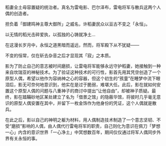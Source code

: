 稻妻全土毋容置疑的统治者。真名为雷电影、巴尔泽布，雷电将军与散兵这两个人偶的创造者。

担负着「御建鸣神主尊大御所」之威名，许稻妻民众以亘古不变之「永恒」。

以无情的稻光击碎爱执，以孤独的心铸就净土…

在这漫长岁月中，永恒之道黑暗而遥远，然而，将军殿下从不犹疑——

不变的恒常，仅在斫去杂音之后才显现其「寂」之本质。

影为了防止自己的意志被时间磨损，让雷电将军能够永远守护稻妻，她接触到一种来自坎瑞亚的神秘技术。为了验证这种技术的可行性，影首先用其凭空创造了一个原型人偶，希望以他作为容纳神之心的容器，但这个初生的“孩童”在睡梦中流下眼泪后，影无可奈何地意识到，他实在是过于脆弱，难堪大任。此后，影在就如何安置这个原型人偶的问题与八重神子的商讨中提出“让他自由”，却被神子质疑。最终，影在踏鞴砂地区某处建立了名为「借景之馆」的隐蔽华馆，将彼时几乎毫无意识的原型人偶安置在其中，并留下一枚金饰作为他身份的凭证，这个人偶就是散兵。

在此之后，影以自己的神明之躯为材料，用人偶制造技术制造了一个意志坚韧、不受“磨损”影响的人偶，由人偶代行雷电将军的职责，自己则化为意识在佩刀「梦想一心」内含的意识世界「一心净土」中冥想数百年，期间仅仅通过将军人偶同步外界有关永恒的事。